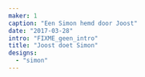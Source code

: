 ```yaml
---
maker: 1
caption: "Een Simon hemd door Joost"
date: "2017-03-28"
intro: "FIXME_geen_intro"
title: "Joost doet Simon"
designs:
  - "simon"
---
```


